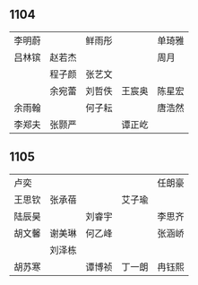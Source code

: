 ## 1104
|     |     |     |     |     |
| --- | --- | --- | --- | --- |
| 李明蔚 |  | 鲜雨彤 |  | 单琦雅 |
| 吕林镔 | 赵若杰 |  |  | 周月 |
|  | 程子颜 | 张艺文 |  |  |
|  | 余宛蕾 | 刘哲佚 | 王宸奥 | 陈星宏 |
| 余雨翰 |  | 何子耘 |  | 唐浩然 |
| 李郑夫 | 张颢严 |  | 谭正屹 |  |

## 1105
|     |     |     |     |     |
| --- | --- | --- | --- | --- |
| 卢奕 |  |  |  | 任朗豪 |
| 王思钦 | 张承蓓 |  | 艾子瑜 |  |
| 陆辰昊 |  | 刘睿宇 |  | 李思齐 |
| 胡文馨 | 谢美琳 | 何乙峰 |  | 张涵峤 |
|  | 刘泽栋 |  |  |  |
| 胡苏寒 |  | 谭博祯 | 丁一朗 | 冉钰熙 |

